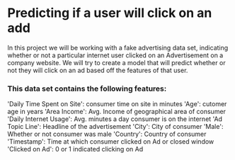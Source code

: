 # Predicting if a user will click on an add

In this project we will be working with a fake advertising data set, indicating whether or not a particular internet user clicked on an Advertisement on a company website. We will try to create a model that will predict whether or not they will click on an ad based off the features of that user.

### This data set contains the following features:

  'Daily Time Spent on Site': consumer time on site in minutes
  'Age': cutomer age in years
  'Area Income': Avg. Income of geographical area of consumer
  'Daily Internet Usage': Avg. minutes a day consumer is on the internet
  'Ad Topic Line': Headline of the advertisement
  'City': City of consumer
  'Male': Whether or not consumer was male
  'Country': Country of consumer
  'Timestamp': Time at which consumer clicked on Ad or closed window
  'Clicked on Ad': 0 or 1 indicated clicking on Ad
